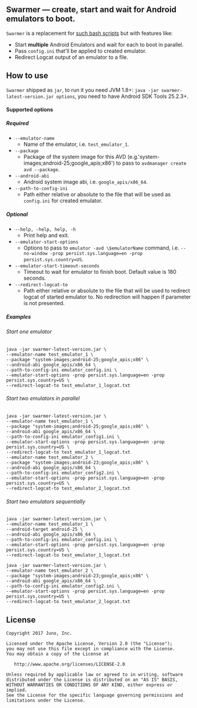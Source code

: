 ## Swarmer — create, start and wait for Android emulators to boot.

`Swarmer` is a replacement for [such bash scripts](https://github.com/travis-ci/travis-cookbooks/blob/master/community-cookbooks/android-sdk/files/default/android-wait-for-emulator) but with features like:

* Start **multiple** Android Emulators and wait for each to boot in parallel.
* Pass `config.ini` that'll be applied to created emulator.
* Redirect Logcat output of an emulator to a file.

## How to use

`Swarmer` shipped as `jar`, to run it you need JVM 1.8+: `java -jar swarmer-latest-version.jar options`, you need to have Android SDK Tools 25.2.3+.

#### Supported options

##### Required

* `--emulator-name`
  * Name of the emulator, i.e. `test_emulator_1`.
* `--package`
  * Package of the system image for this AVD (e.g.'system-images;android-25;google_apis;x86') to pass to `avdmanager create avd --package`.
* `--android-abi`
  * Android system image abi, i.e. `google_apis/x86_64`.
* `--path-to-config-ini`
  * Path either relative or absolute to the file that will be used as `config.ini` for created emulator.

##### Optional

* `--help, -help, help, -h`
  * Print help and exit.
* `--emulator-start-options`
  * Options to pass to `emulator -avd \$emulatorName` command, i.e. `--no-window -prop persist.sys.language=en -prop persist.sys.country=US`.
* `--emulator-start-timeout-seconds`
  * Timeout to wait for emulator to finish boot. Default value is 180 seconds.
* `--redirect-logcat-to`
  * Path either relative or absolute to the file that will be used to redirect logcat of started emulator to. No redirection will happen if parameter is not presented.

##### Examples

###### Start one emulator

```console
java -jar swarmer-latest-version.jar \
--emulator-name test_emulator_1 \
--package "system-images;android-25;google_apis;x86" \
--android-abi google_apis/x86_64 \
--path-to-config-ini emulator_config.ini \
--emulator-start-options -prop persist.sys.language=en -prop persist.sys.country=US \
--redirect-logcat-to test_emulator_1_logcat.txt
```

###### Start two emulators in parallel

```console
java -jar swarmer-latest-version.jar \
--emulator-name test_emulator_1 \
--package "system-images;android-25;google_apis;x86" \
--android-abi google_apis/x86_64 \
--path-to-config-ini emulator_config1.ini \
--emulator-start-options -prop persist.sys.language=en -prop persist.sys.country=US \
--redirect-logcat-to test_emulator_1_logcat.txt
--emulator-name test_emulator_2 \
--package "system-images;android-23;google_apis;x86" \
--android-abi google_apis/x86_64 \
--path-to-config-ini emulator_config2.ini \
--emulator-start-options -prop persist.sys.language=en -prop persist.sys.country=US \
--redirect-logcat-to test_emulator_2_logcat.txt
```

###### Start two emulators sequentially

```console
java -jar swarmer-latest-version.jar \
--emulator-name test_emulator_1 \
--android-target android-25 \
--android-abi google_apis/x86_64 \
--path-to-config-ini emulator_config.ini \
--emulator-start-options -prop persist.sys.language=en -prop persist.sys.country=US \
--redirect-logcat-to test_emulator_1_logcat.txt

java -jar swarmer-latest-version.jar \
--emulator-name test_emulator_2 \
--package "system-images;android-23;google_apis;x86" \
--android-abi google_apis/x86_64 \
--path-to-config-ini emulator_config2.ini \
--emulator-start-options -prop persist.sys.language=en -prop persist.sys.country=US \
--redirect-logcat-to test_emulator_2_logcat.txt
```

## License

```
Copyright 2017 Juno, Inc.

Licensed under the Apache License, Version 2.0 (the "License");
you may not use this file except in compliance with the License.
You may obtain a copy of the License at

   http://www.apache.org/licenses/LICENSE-2.0

Unless required by applicable law or agreed to in writing, software
distributed under the License is distributed on an "AS IS" BASIS,
WITHOUT WARRANTIES OR CONDITIONS OF ANY KIND, either express or implied.
See the License for the specific language governing permissions and
limitations under the License.
```
